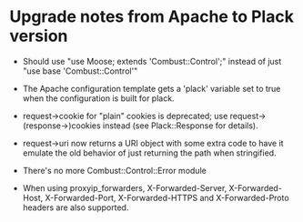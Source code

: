 # Upgrade notes from Apache to Plack version

* Should use "use Moose; extends 'Combust::Control';" instead of just
  "use base 'Combust::Control'"

* The Apache configuration template gets a 'plack' variable set to
  true when the configuration is built for plack.

* request->cookie for "plain" cookies is deprecated; use
  request->(response->)cookies instead (see Plack::Response for details).

* request->uri now returns a URI object with some extra code to have
  it emulate the old behavior of just returning the path when
  stringified.

* There's no more Combust::Control::Error module

* When using proxyip_forwarders, X-Forwarded-Server, X-Forwarded-Host,
X-Forwarded-Port, X-Forwarded-HTTPS and X-Forwarded-Proto headers are
also supported.

